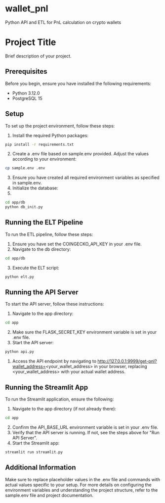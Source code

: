# wallet_pnl
Python API and ETL for PnL calculation on crypto wallets

# Project Title

Brief description of your project.

## Prerequisites

Before you begin, ensure you have installed the following requirements:
- Python 3.12.0
- PostgreSQL 15

## Setup

To set up the project environment, follow these steps:

1. Install the required Python packages:

  ```bash
  pip install -r requirements.txt
  ```
2. Create a .env file based on sample.env provided. Adjust the values according to your environment:

  ```bash
  cp sample.env .env
  ```
3. Ensure you have created all required environment variables as specified in sample.env.
4. Initialize the database:
5. 
  ```bash 
  cd app/db
  python db_init.py
  ```

## Running the ELT Pipeline
To run the ETL pipeline, follow these steps:

1. Ensure you have set the COINGECKO_API_KEY in your .env file.
2. Navigate to the db directory:
   
  ```bash
  cd app/db
  ```
3. Execute the ELT script:

  ```bash
  python elt.py
  ```

## Running the API Server
To start the API server, follow these instructions:

1. Navigate to the app directory:

  ```bash
  cd app
  ```
2. Make sure the FLASK_SECRET_KEY environment variable is set in your .env file.
3. Start the API server:

  ```bash
  python api.py
  ```
1. Access the API endpoint by navigating to http://127.0.0.1:9999/get-pnl?wallet_address=<your_wallet_address> in your browser, replacing <your_wallet_address> with your actual wallet address.

## Running the Streamlit App
To run the Streamlit application, ensure the following:

1. Navigate to the app directory (if not already there):

  ```bash
  cd app
  ```
2. Confirm the API_BASE_URL environment variable is set in your .env file.
3. Verify that the API server is running. If not, see the steps above for "Run API Server".
4. Start the Streamlit app:

  ```bash
  streamlit run streamlit.py
  ```

## Additional Information
Make sure to replace placeholder values in the .env file and commands with actual values specific to your setup.
For more details on configuring the environment variables and understanding the project structure, refer to the sample.env file and project documentation.
